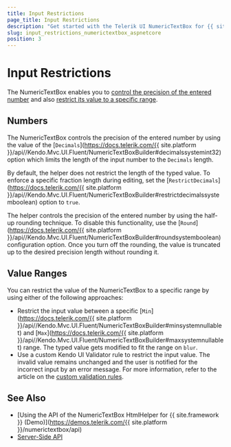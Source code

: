 ```yaml
---
title: Input Restrictions
page_title: Input Restrictions
description: "Get started with the Telerik UI NumericTextBox for {{ site.framework }} and learn how to control the precision of the entered numebr and restrict the value to a specific range."
slug: input_restrictions_numerictextbox_aspnetcore
position: 3
---
```


# Input Restrictions

The NumericTextBox enables you to [control the precision of the entered number](#numbers) and also [restrict its value to a specific range](#value-ranges).

## Numbers

The NumericTextBox controls the precision of the entered number by using the value of the [`Decimals`](https://docs.telerik.com/{{ site.platform }}/api//Kendo.Mvc.UI.Fluent/NumericTextBoxBuilder#decimalssystemint32) option which limits the length of the input number to the `Decimals` length.

By default, the helper does not restrict the length of the typed value. To enforce a specific fraction length during editing, set the [`RestrictDecimals`](https://docs.telerik.com/{{ site.platform }}/api//Kendo.Mvc.UI.Fluent/NumericTextBoxBuilder#restrictdecimalssystemboolean) option to `true`.

The helper controls the precision of the entered number by using the half-up rounding technique. To disable this functionality, use the [`Round`](https://docs.telerik.com/{{ site.platform }}/api//Kendo.Mvc.UI.Fluent/NumericTextBoxBuilder#roundsystemboolean) configuration option. Once you turn off the rounding, the value is truncated up to the desired precision length without rounding it.

## Value Ranges

You can restrict the value of the NumericTextBox to a specific range by using either of the following approaches:

- Restrict the input value between a specific [`Min`](https://docs.telerik.com/{{ site.platform }}/api//Kendo.Mvc.UI.Fluent/NumericTextBoxBuilder#minsystemnullablet) and [`Max`](https://docs.telerik.com/{{ site.platform }}/api//Kendo.Mvc.UI.Fluent/NumericTextBoxBuilder#maxsystemnullablet) range. The typed value gets modified to fit the range on `blur`.
- Use a custom Kendo UI Validator rule to restrict the input value. The invalid value remains unchanged and the user is notified for the incorrect input by an error message. For more information, refer to the article on the [custom validation rules](https://docs.telerik.com/kendo-ui/controls/editors/validator/overview#custom-rules-for-validation).

## See Also

* [Using the API of the NumericTextBox HtmlHelper for {{ site.framework }} (Demo)](https://demos.telerik.com/{{ site.platform }}/numerictextbox/api)
* [Server-Side API](/api/numerictextbox)
